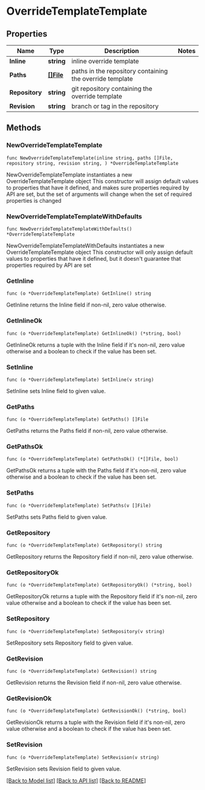 # OverrideTemplateTemplate

## Properties

Name | Type | Description | Notes
------------ | ------------- | ------------- | -------------
**Inline** | **string** | inline override template | 
**Paths** | [**[]File**](File.md) | paths in the repository containing the override template | 
**Repository** | **string** | git repository containing the override template | 
**Revision** | **string** | branch or tag in the repository | 

## Methods

### NewOverrideTemplateTemplate

`func NewOverrideTemplateTemplate(inline string, paths []File, repository string, revision string, ) *OverrideTemplateTemplate`

NewOverrideTemplateTemplate instantiates a new OverrideTemplateTemplate object
This constructor will assign default values to properties that have it defined,
and makes sure properties required by API are set, but the set of arguments
will change when the set of required properties is changed

### NewOverrideTemplateTemplateWithDefaults

`func NewOverrideTemplateTemplateWithDefaults() *OverrideTemplateTemplate`

NewOverrideTemplateTemplateWithDefaults instantiates a new OverrideTemplateTemplate object
This constructor will only assign default values to properties that have it defined,
but it doesn't guarantee that properties required by API are set

### GetInline

`func (o *OverrideTemplateTemplate) GetInline() string`

GetInline returns the Inline field if non-nil, zero value otherwise.

### GetInlineOk

`func (o *OverrideTemplateTemplate) GetInlineOk() (*string, bool)`

GetInlineOk returns a tuple with the Inline field if it's non-nil, zero value otherwise
and a boolean to check if the value has been set.

### SetInline

`func (o *OverrideTemplateTemplate) SetInline(v string)`

SetInline sets Inline field to given value.


### GetPaths

`func (o *OverrideTemplateTemplate) GetPaths() []File`

GetPaths returns the Paths field if non-nil, zero value otherwise.

### GetPathsOk

`func (o *OverrideTemplateTemplate) GetPathsOk() (*[]File, bool)`

GetPathsOk returns a tuple with the Paths field if it's non-nil, zero value otherwise
and a boolean to check if the value has been set.

### SetPaths

`func (o *OverrideTemplateTemplate) SetPaths(v []File)`

SetPaths sets Paths field to given value.


### GetRepository

`func (o *OverrideTemplateTemplate) GetRepository() string`

GetRepository returns the Repository field if non-nil, zero value otherwise.

### GetRepositoryOk

`func (o *OverrideTemplateTemplate) GetRepositoryOk() (*string, bool)`

GetRepositoryOk returns a tuple with the Repository field if it's non-nil, zero value otherwise
and a boolean to check if the value has been set.

### SetRepository

`func (o *OverrideTemplateTemplate) SetRepository(v string)`

SetRepository sets Repository field to given value.


### GetRevision

`func (o *OverrideTemplateTemplate) GetRevision() string`

GetRevision returns the Revision field if non-nil, zero value otherwise.

### GetRevisionOk

`func (o *OverrideTemplateTemplate) GetRevisionOk() (*string, bool)`

GetRevisionOk returns a tuple with the Revision field if it's non-nil, zero value otherwise
and a boolean to check if the value has been set.

### SetRevision

`func (o *OverrideTemplateTemplate) SetRevision(v string)`

SetRevision sets Revision field to given value.



[[Back to Model list]](../README.md#documentation-for-models) [[Back to API list]](../README.md#documentation-for-api-endpoints) [[Back to README]](../README.md)


